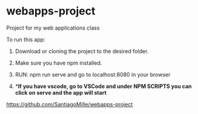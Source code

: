 # webapps-project
Project for my web applications class

To run this app:

1. Download or cloning the project to the desired folder.
2. Make sure you have npm installed.
3. RUN: npm run serve and go to localhost:8080 in your browser

4. *****If you have vscode, go to VSCode and under NPM SCRIPTS you can click on serve and the app will start****


https://github.com/SantiagoMille/webapps-project